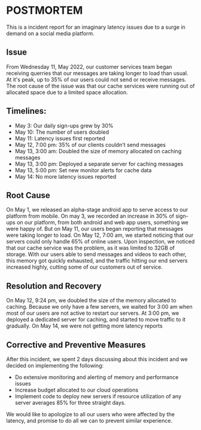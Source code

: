 # POSTMORTEM

This is a incident report for an imaginary latency issues due to a surge in demand on a social media platform.

## Issue

From Wednesday 11, May 2022, our customer services team began receiving querries that our messages are taking longer to load than usual. At it's peak, up to 35% of our users could not send or receive messages. The root cause of the issue was that our cache services were running out of allocated space due to a limited space allocation.

## Timelines:
- May 3: Our daily sign-ups grew by 30%
- May 10: The number of users doubled
- May 11: Latency issues first reported
- May 12, 7:00 pm: 35% of our clients couldn't send messages
- May 13, 3:00 am: Doubled the size of memory allocated on caching messages
- May 13, 3:00 pm: Deployed a separate server for caching messages
- May 13, 5:00 pm: Set new monitor alerts for cache data
- May 14: No more latency issues reported

## Root Cause

On May 1, we released an alpha-stage android app to serve access to our platform from mobile. On may 3, we recorded an increase in 30% of sign-ups on our platform, from both android and web app users, something we were happy of. But on May 11, our users began reporting that messages were taking longer to load. On May 12, 7:00 am, we started noticing that our servers could only handle 65% of online users.
Upon inspection, we noticed that our cache service was the problem, as it was limited to 32GB of storage. With our users able to send messages and videos to each other, this memory got quickly exhausted, and the traffic hitting our end servers increased highly, cutting some of our customers out of service.

## Resolution and Recovery

On May 12, 9:24 pm, we doubled the size of the memory allocated to caching. Because we only have a few servers, we waited for 3:00 am when most of our users are not active to restart our servers. At 3:00 pm, we deployed a dedicated server for caching, and started to move traffic to it gradually.
On May 14, we were not getting more latency reports

## Corrective and Preventive Measures

After this incident, we spent 2 days discussing about this incident and we decided on implementing the following:
- Do extensive monitoring and alerting of memory and performance issues
- Increase budget allocated to our cloud operations
- Implement code to deploy new servers if resource utilization of any server averages 85% for three straight days.

We would like to apologize to all our users who were affected by the latency, and promise to do all we can to prevent similar experience.
